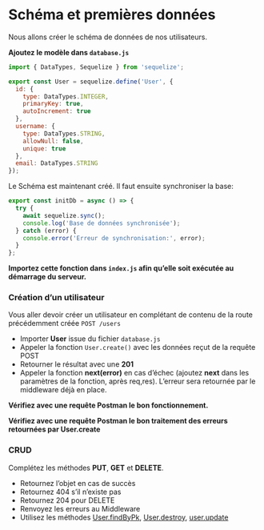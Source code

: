 ﻿# Schéma et premières données

Nous allons créer le schéma de données de nos utilisateurs. 

**Ajoutez le modèle dans `database.js`**

```javascript
import { DataTypes, Sequelize } from 'sequelize';

export const User = sequelize.define('User', {  
  id: {  
    type: DataTypes.INTEGER,  
    primaryKey: true,  
    autoIncrement: true  
  },  
  username: {  
    type: DataTypes.STRING,  
    allowNull: false,  
    unique: true  
  },  
  email: DataTypes.STRING  
});
``` 

Le Schéma est maintenant créé. Il faut ensuite synchroniser la base:

```javascript
export const initDb = async () => {  
  try {  
    await sequelize.sync();  
    console.log('Base de données synchronisée');  
  } catch (error) {  
    console.error('Erreur de synchronisation:', error);  
  }  
};
```

**Importez cette fonction dans `index.js` afin qu’elle soit exécutée au démarrage du serveur.**

### Création d’un utilisateur

Vous aller devoir créer un utilisateur en complétant de contenu de la route précédemment créée `POST /users`

- Importer **User** issue du fichier `database.js`
- Appeler la fonction `User.create()` avec les données reçut de la requête POST
- Retourner le résultat avec une **201**
- Appeler la fonction **next(error)** en cas d’échec (ajoutez **next** dans les paramètres de la fonction, après req,res). L’erreur sera retournée par le middleware déjà en place.

**Vérifiez avec une requête Postman le bon fonctionnement.**

 **Vérifiez avec une requête Postman le bon traitement des erreurs retournées par User.create**
 
### CRUD

Complétez les méthodes **PUT**, **GET** et **DELETE**.

- Retournez l’objet en cas de succès
- Retournez 404 s’il n’existe pas
- Retournez 204 pour DELETE
- Renvoyez les erreurs au Middleware
- Utilisez les méthodes [User.findByPk](https://sequelize.org/docs/v6/core-concepts/model-querying-finders/#findbypk), [User.destroy](https://sequelize.org/docs/v6/core-concepts/model-instances/#deleting-an-instance), [user.update](https://sequelize.org/docs/v6/core-concepts/model-querying-basics/#simple-update-queries)

